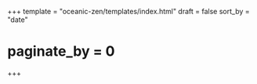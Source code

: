 +++
template = "oceanic-zen/templates/index.html"
draft = false
sort_by = "date"

# paginate_by = 0

+++

